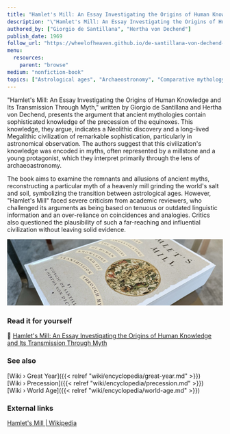 ```yaml
---
title: "Hamlet's Mill: An Essay Investigating the Origins of Human Knowledge and Its Transmission Through Myth"
description: "\"Hamlet's Mill: An Essay Investigating the Origins of Human Knowledge and Its Transmission Through Myth,\" written by Giorgio de Santillana and Hertha von Dechend, presents the argument that ancient mythologies contain sophisticated knowledge of the precession of the equinoxes. This knowledge, they argue, indicates a Neolithic discovery and a long-lived Megalithic civilization of remarkable sophistication, particularly in astronomical observation. The authors suggest that this civilization's knowledge was encoded in myths, often represented by a millstone and a young protagonist, which they interpret primarily through the lens of archaeoastronomy."
authored_by: ["Giorgio de Santillana", "Hertha von Dechend"]
publish_date: 1969
follow_url: "https://wheelofheaven.github.io/de-santillana-von-dechend-hamlets-mill/"
menu:
  resources:
    parent: "browse"
medium: "nonfiction-book"
topics: ["Astrological ages", "Archaeostronomy", "Comparative mythology", "History of science", "Precession"]
---
```


"Hamlet's Mill: An Essay Investigating the Origins of Human Knowledge and Its Transmission Through Myth," written by Giorgio de Santillana and Hertha von Dechend, presents the argument that ancient mythologies contain sophisticated knowledge of the precession of the equinoxes. This knowledge, they argue, indicates a Neolithic discovery and a long-lived Megalithic civilization of remarkable sophistication, particularly in astronomical observation. The authors suggest that this civilization's knowledge was encoded in myths, often represented by a millstone and a young protagonist, which they interpret primarily through the lens of archaeoastronomy.

The book aims to examine the remnants and allusions of ancient myths, reconstructing a particular myth of a heavenly mill grinding the world's salt and soil, symbolizing the transition between astrological ages. However, "Hamlet's Mill" faced severe criticism from academic reviewers, who challenged its arguments as being based on tenuous or outdated linguistic information and an over-reliance on coincidences and analogies. Critics also questioned the plausibility of such a far-reaching and influential civilization without leaving solid evidence​
​.

![Image](images/hamlets-mill-book.jpg "Hamlet's Mill, 1969 — De Santillana & Von Dechend")

### Read it for yourself

📖  [Hamlet\'s Mill: An Essay Investigating the Origins of Human Knowledge and Its Transmission Through Myth](https://wheelofheaven.github.io/de-santillana-von-dechend-hamlets-mill/)

### See also

[Wiki › Great Year]({{< relref "wiki/encyclopedia/great-year.md" >}})</br>
[Wiki › Precession]({{< relref "wiki/encyclopedia/precession.md" >}})</br>
[Wiki › World Age]({{< relref "wiki/encyclopedia/world-age.md" >}})</br>

### External links

[Hamlet\'s Mill | Wikipedia](https://en.wikipedia.org/wiki/Hamlet%27s_Mill)
